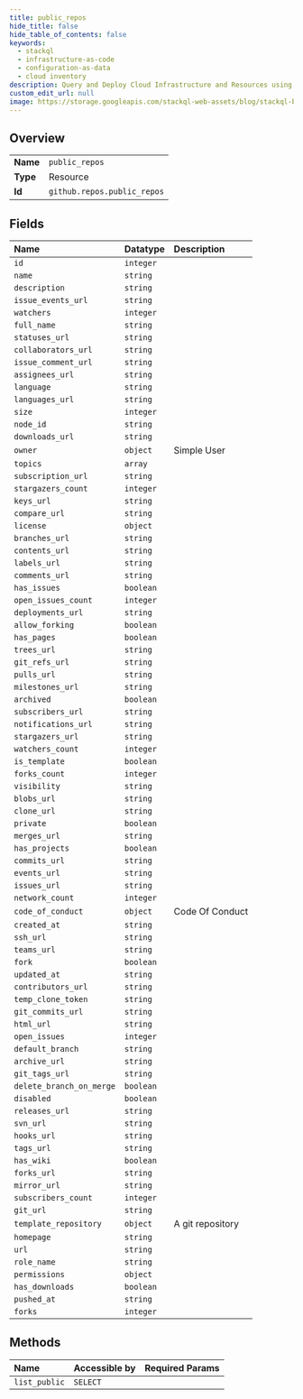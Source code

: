 ```yaml
---
title: public_repos
hide_title: false
hide_table_of_contents: false
keywords:
  - stackql
  - infrastructure-as-code
  - configuration-as-data
  - cloud inventory
description: Query and Deploy Cloud Infrastructure and Resources using SQL
custom_edit_url: null
image: https://storage.googleapis.com/stackql-web-assets/blog/stackql-blog-post-featured-image.png
---
```

  
    

## Overview
<table><tbody>
<tr><td><b>Name</b></td><td><code>public_repos</code></td></tr>
<tr><td><b>Type</b></td><td>Resource</td></tr>
<tr><td><b>Id</b></td><td><code>github.repos.public_repos</code></td></tr>
</tbody></table>

## Fields
| Name | Datatype | Description |
|:-----|:---------|:------------|
| `id` | `integer` |  |
| `name` | `string` |  |
| `description` | `string` |  |
| `issue_events_url` | `string` |  |
| `watchers` | `integer` |  |
| `full_name` | `string` |  |
| `statuses_url` | `string` |  |
| `collaborators_url` | `string` |  |
| `issue_comment_url` | `string` |  |
| `assignees_url` | `string` |  |
| `language` | `string` |  |
| `languages_url` | `string` |  |
| `size` | `integer` |  |
| `node_id` | `string` |  |
| `downloads_url` | `string` |  |
| `owner` | `object` | Simple User |
| `topics` | `array` |  |
| `subscription_url` | `string` |  |
| `stargazers_count` | `integer` |  |
| `keys_url` | `string` |  |
| `compare_url` | `string` |  |
| `license` | `object` |  |
| `branches_url` | `string` |  |
| `contents_url` | `string` |  |
| `labels_url` | `string` |  |
| `comments_url` | `string` |  |
| `has_issues` | `boolean` |  |
| `open_issues_count` | `integer` |  |
| `deployments_url` | `string` |  |
| `allow_forking` | `boolean` |  |
| `has_pages` | `boolean` |  |
| `trees_url` | `string` |  |
| `git_refs_url` | `string` |  |
| `pulls_url` | `string` |  |
| `milestones_url` | `string` |  |
| `archived` | `boolean` |  |
| `subscribers_url` | `string` |  |
| `notifications_url` | `string` |  |
| `stargazers_url` | `string` |  |
| `watchers_count` | `integer` |  |
| `is_template` | `boolean` |  |
| `forks_count` | `integer` |  |
| `visibility` | `string` |  |
| `blobs_url` | `string` |  |
| `clone_url` | `string` |  |
| `private` | `boolean` |  |
| `merges_url` | `string` |  |
| `has_projects` | `boolean` |  |
| `commits_url` | `string` |  |
| `events_url` | `string` |  |
| `issues_url` | `string` |  |
| `network_count` | `integer` |  |
| `code_of_conduct` | `object` | Code Of Conduct |
| `created_at` | `string` |  |
| `ssh_url` | `string` |  |
| `teams_url` | `string` |  |
| `fork` | `boolean` |  |
| `updated_at` | `string` |  |
| `contributors_url` | `string` |  |
| `temp_clone_token` | `string` |  |
| `git_commits_url` | `string` |  |
| `html_url` | `string` |  |
| `open_issues` | `integer` |  |
| `default_branch` | `string` |  |
| `archive_url` | `string` |  |
| `git_tags_url` | `string` |  |
| `delete_branch_on_merge` | `boolean` |  |
| `disabled` | `boolean` |  |
| `releases_url` | `string` |  |
| `svn_url` | `string` |  |
| `hooks_url` | `string` |  |
| `tags_url` | `string` |  |
| `has_wiki` | `boolean` |  |
| `forks_url` | `string` |  |
| `mirror_url` | `string` |  |
| `subscribers_count` | `integer` |  |
| `git_url` | `string` |  |
| `template_repository` | `object` | A git repository |
| `homepage` | `string` |  |
| `url` | `string` |  |
| `role_name` | `string` |  |
| `permissions` | `object` |  |
| `has_downloads` | `boolean` |  |
| `pushed_at` | `string` |  |
| `forks` | `integer` |  |
## Methods
| Name | Accessible by | Required Params |
|:-----|:--------------|:----------------|
| `list_public` | `SELECT` |  |
